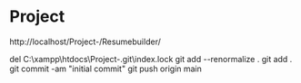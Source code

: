 # Project
http://localhost/Project-/Resumebuilder/

del C:\xampp\htdocs\Project-\.git\index.lock
git add --renormalize .
git add .
git commit -am "initial commit"
git push origin main